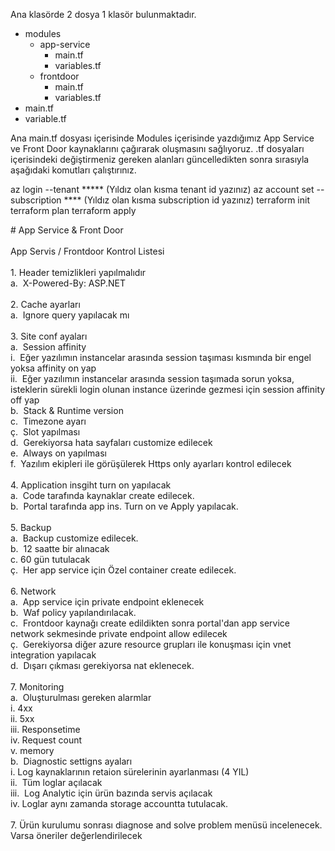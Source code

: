 Ana klasörde 2 dosya 1 klasör bulunmaktadır.

- modules
  - app-service
    - main.tf
    - variables.tf  
  - frontdoor
    - main.tf
    - variables.tf
- main.tf
- variable.tf


Ana main.tf dosyası içerisinde Modules içerisinde yazdığımız App Service ve Front Door kaynaklarını çağırarak oluşmasını sağlıyoruz.
.tf dosyaları içerisindeki değiştirmeniz gereken alanları güncelledikten sonra sırasıyla aşağıdaki komutları çalıştırınız.

az login --tenant  *****  (Yıldız olan kısma tenant id yazınız)
az account set --subscription **** (Yıldız olan kısma subscription id yazınız)
terraform init
terraform plan
terraform apply


<p align="left"># App Service & Front Door <br><br>App Servis / Frontdoor  Kontrol Listesi<br>         <br>    1. Header temizlikleri yapılmalıdır <br>        a.  X-Powered-By: ASP.NET        <br>         <br>    2. Cache ayarları<br>        a.  Ignore query yapılacak mı <br>     <br>    3. Site conf ayaları<br>        a.  Session affinity<br>            i.  Eğer yazılımın instancelar arasında session taşıması kısmında bir engel yoksa affinity on yap<br>            ii.  Eğer yazılımın instancelar arasında session taşımada sorun yoksa, isteklerin sürekli login olunan instance üzerinde gezmesi için session affinity off yap<br>        b.  Stack & Runtime version<br>        c.  Timezone ayarı<br>        ç.  Slot yapılması <br>        d.  Gerekiyorsa hata sayfaları customize edilecek<br>        e.  Always on yapılması<br>        f.  Yazılım ekipleri ile görüşülerek Https only ayarları kontrol edilecek<br>         <br>    4. Application insgiht turn on yapılacak<br>        a.  Code tarafında kaynaklar create edilecek.  <br>        b.  Portal tarafında app ins. Turn on ve Apply yapılacak.<br>         <br>    5. Backup<br>        a.  Backup customize edilecek.  <br>        b.  12 saatte bir alınacak<br>        c.  60 gün tutulacak<br>        ç.  Her app service için Özel container create edilecek. <br>         <br>    6. Network<br>        a.  App service için private endpoint eklenecek <br>        b.  Waf policy yapılandırılacak.<br>        c.  Frontdoor kaynağı create edildikten sonra portal'dan app service network sekmesinde private endpoint allow edilecek<br>        ç.  Gerekiyorsa diğer azure resource grupları ile konuşması için vnet integration yapılacak <br>        d.  Dışarı çıkması gerekiyorsa nat eklenecek.<br>         <br>    7. Monitoring<br>        a.  Oluşturulması gereken alarmlar<br>            i. 4xx<br>            ii. 5xx<br>            iii. Responsetime<br>            iv. Request count<br>            v. memory   <br>        b.  Diagnostic settigns ayaları<br>            i. Log kaynaklarının retaion sürelerinin ayarlanması (4 YIL)<br>            ii.  Tüm loglar açılacak<br>            iii.  Log Analytic için ürün bazında servis açılacak <br>            iv.  Loglar aynı zamanda storage accountta tutulacak.<br>             <br>    7. Ürün kurulumu sonrası diagnose and solve problem menüsü incelenecek.<br>       Varsa öneriler değerlendirilecek</p>

###

